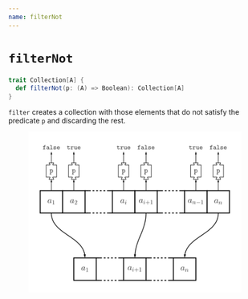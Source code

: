 ```yaml
---
name: filterNot
---
```


# `filterNot`

~~~ scala
trait Collection[A] {
  def filterNot(p: (A) => Boolean): Collection[A]
}
~~~

`filter` creates a collection with those elements that do not satisfy the predicate `p` and discarding the rest.

<figure class="diagram">
  <img src="images/filterNot.svg" alt="filterNot function">
  <!-- <figcaption class="diagram-desc"></figcaption> -->
</figure>
